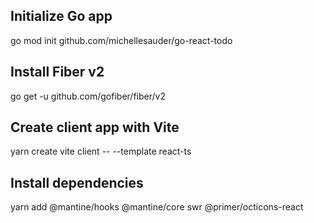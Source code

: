 ## Initialize Go app

go mod init github.com/michellesauder/go-react-todo

## Install Fiber v2

go get -u github.com/gofiber/fiber/v2

## Create client app with Vite

yarn create vite client -- --template react-ts

## Install dependencies

yarn add @mantine/hooks @mantine/core swr @primer/octicons-react
